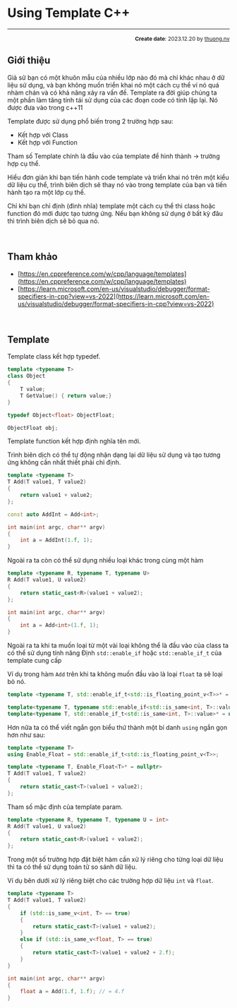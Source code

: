 #  Using Template C++
---
<p style="text-align: right; font-size:12px;">
<b>Create date</b>: 2023.12.20 by <a href="#">thuong.nv</a>
</p>

## Giới thiệu 

Giả sử bạn có một khuôn mẫu của nhiều lớp nào đó mà chỉ khác nhau ở dữ liệu sử dụng, và bạn không muốn triển khai nó một cách cụ thể ví nó quá nhàm chán và có khả năng xảy ra vấn đề. Template ra đời giúp chúng ta một phần làm tăng tính tái sử dụng của các đoạn code có tính lặp lại. Nó được đưa vào trong c++11

Template được sử dụng phổ biến trong 2 trường hợp sau:
- Kết hợp với Class
- Kết hợp với Function

Tham số Template chính là đầu vào của template để hình thành -> trường hợp cụ thể.

Hiểu đơn giản khi bạn tiến hành code template và triển khai nó trên một kiểu dữ liệu cụ thể, trình biên dịch sẽ thay nó vào trong template của bạn và tiến hành tạo ra một lớp cụ thể.

Chỉ khi bạn chỉ định (đinh nhĩa) template một cách cụ thể thì class hoặc function đó mới được tạo tương ứng. Nếu bạn không sử dụng ở bất kỳ đâu thì trình biên dịch sẽ bỏ qua nó.

</br><!--Section-->

## Tham khảo

+ [https://en.cppreference.com/w/cpp/language/templates](https://en.cppreference.com/w/cpp/language/templates)
+ [https://learn.microsoft.com/en-us/visualstudio/debugger/format-specifiers-in-cpp?view=vs-2022](https://learn.microsoft.com/en-us/visualstudio/debugger/format-specifiers-in-cpp?view=vs-2022)

</br><!--Section-->

## Template

Template class kết hợp typedef.

```cpp
template <typename T>
class Object
{
    T value;
    T GetValue() { return value;}
}

typedef Object<float> ObjectFloat;

ObjectFloat obj;
```
Template function kết hợp định nghĩa tên mới.

Trình biên dịch có thể tự động nhận dạng lại dữ liệu sử dụng và tạo tương ứng không cần nhất thiết phải chỉ định.

```cpp
template <typename T>
T Add(T value1, T value2)
{
	return value1 + value2;
};

const auto AddInt = Add<int>;

int main(int argc, char** argv)
{
	int a = AddInt(1.f, 1);
}
```

Ngoài ra ta còn có thể sử dụng nhiều loại khác trong cùng một hàm

```cpp
template <typename R, typename T, typename U>
R Add(T value1, U value2)
{
	return static_cast<R>(value1 + value2);
};

int main(int argc, char** argv)
{
	int a = Add<int>(1.f, 1);
}

```

Ngoài ra ta khi ta muốn loại từ một vài loại không thể là đầu vào của class ta có thể sử dụng tính năng 
Định ```std::enable_if``` hoặc ```std::enable_if_t``` của template cung cấp

Ví dụ trong hàm ```Add``` trên khi ta không muốn đầu vào là loại ```float``` ta sẽ loại bỏ nó.
``` cpp
template <typename T, std::enable_if_t<std::is_floating_point_v<T>>* = nullptr>

template<typename T, typename std::enable_if<std::is_same<int, T>::value>::type* = nullptr>
template<typename T, std::enable_if_t<std::is_same<int, T>::value>* = nullptr>
```

Hơn nữa ta có thể viết ngắn gọn biểu thứ thành một bí danh ```using``` ngắn gọn hơn như sau:
``` cpp
template <typename T>
using Enable_Float = std::enable_if_t<std::is_floating_point_v<T>>;

template <typename T, Enable_Float<T>* = nullptr>
T Add(T value1, T value2)
{
	return static_cast<T>(value1 + value2);
};

```

Tham số mặc định của template param.
``` cpp
template <typename R, typename T, typename U = int>
R Add(T value1, U value2)
{
	return static_cast<R>(value1 + value2);
};
```


Trong một số trường hợp đặt biệt hàm cần xử lý riêng cho từng loại dữ liệu thì ta có thể sử dụng toán tử so sánh dữ liệu.

Ví dụ bên dưới xử lý riêng biệt cho các trường hợp dữ liệu ```int``` và ```float```.

``` cpp
template <typename T>
T Add(T value1, T value2)
{
	if (std::is_same_v<int, T> == true)
	{
		return static_cast<T>(value1 + value2);
	}
	else if (std::is_same_v<float, T> == true)
	{
		return static_cast<T>(value1 + value2 + 2.f);
	}
}

int main(int argc, char** argv)
{
	float a = Add(1.f, 1.f); // = 4.f
}
```
